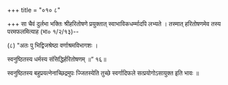 +++
title = "०१० ८"

+++
सा चैवं दुर्लभा भक्तिः श्रीहरितोषणे प्रयुक्तात् स्वाभाविकधर्म्मादपि लभ्यते । तस्मात् हरितोषणमेव तस्य परमफलमित्याह (भा० १/२/१३)-- 

(८) "अतः पु भिद्विजश्रेष्ठा वर्णाश्रमविभागशः । 

स्वनुष्ठितस्य धर्मस्य संसिद्धिर्हरितोषणम् ॥” १६॥ 

स्वनुष्ठितस्य बहुप्रयत्नेनाच्छिद्रमुपः ज्जितस्येति तुच्छे स्वर्गादिफले सत्प्रयोगोऽसायुक्त इति भावः ॥ 
